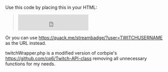 Use this code by placing this in your HTML:
> <iframe src="https://quack.me/twitch/TWITCHUSERNAME" name="twitch-status" scrolling="No" height="50px" width="220px" style="border: none;"></iframe>
Or you can use https://quack.me/streambadge/?user=TWITCHUSERNAME as the URL instead.

twitchWrapper.php is a modified version of corbpie's https://github.com/cp6/Twitch-API-class removing all unnecessary functions for my needs.
